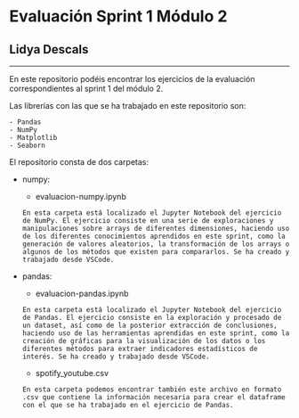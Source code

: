 # **Evaluación Sprint 1 Módulo 2**
## Lidya Descals
---

En este repositorio podéis encontrar los ejercicios de la evaluación correspondientes al sprint 1 del módulo 2.

Las librerías con las que se ha trabajado en este repositorio son:

    - Pandas
    - NumPy
    - Matplotlib
    - Seaborn

El repositorio consta de dos carpetas:

 - numpy:
    - evaluacion-numpy.ipynb

    `En esta carpeta está localizado el Jupyter Notebook del ejercicio de NumPy. El ejercicio consiste en una serie de exploraciones y manipulaciones sobre arrays de diferentes dimensiones, haciendo uso de los diferentes conocimientos aprendidos en este sprint, como la generación de valores aleatorios, la transformación de los arrays o algunos de los métodos que existen para compararlos. Se ha creado y trabajado desde VSCode.`

 - pandas:
    - evaluacion-pandas.ipynb

    `En esta carpeta está localizado el Jupyter Notebook del ejercicio de Pandas. El ejercicio consiste en la exploración y procesado de un dataset, así como de la posterior extracción de conclusiones, haciendo uso de las herramientas aprendidas en este sprint, como la creación de gráficas para la visualización de los datos o los diferentes métodos para extraer indicadores estadísticos de interés. Se ha creado y trabajado desde VSCode.`

    - spotify_youtube.csv
    
    `En esta carpeta podemos encontrar también este archivo en formato .csv que contiene la información necesaria para crear el dataframe con el que se ha trabajado en el ejercicio de Pandas.`